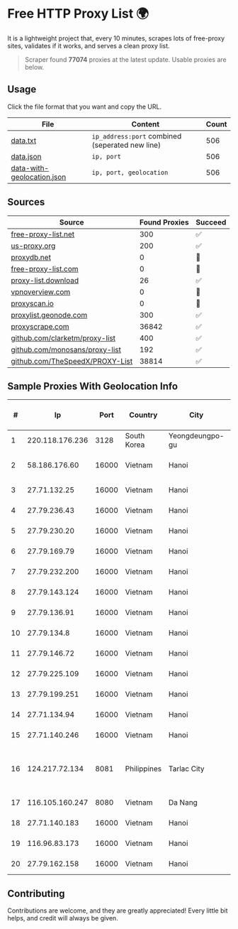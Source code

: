 
# Free HTTP Proxy List 🌍

It is a lightweight project that, every 10 minutes, scrapes lots of free-proxy sites, validates if it works, and serves a clean proxy list.


> Scraper found **77074** proxies at the latest update. Usable proxies are below.

## Usage

Click the file format that you want and copy the URL.


|File|Content|Count|
|----|-------|-----|
|[data.txt](https://raw.githubusercontent.com/themiralay/Proxy-List-World/master/data.txt)|`ip_address:port` combined (seperated new line)|506|
|[data.json](https://raw.githubusercontent.com/themiralay/Proxy-List-World/master/data.json)|`ip, port`|506|
|[data-with-geolocation.json](https://raw.githubusercontent.com/themiralay/Proxy-List-World/master/data-with-geolocation.json)|`ip, port, geolocation`|506|

## Sources

|Source|Found Proxies|Succeed|
|------|-------------|-------|
|[free-proxy-list.net](https://free-proxy-list.net)|300|✅|
|[us-proxy.org](https://www.us-proxy.org)|200|✅|
|[proxydb.net](http://proxydb.net)|0|🚫|
|[free-proxy-list.com](https://free-proxy-list.com/?page=&port=&type%5B%5D=http&type%5B%5D=https&up_time=0&search=Search)|0|🚫|
|[proxy-list.download](https://www.proxy-list.download/HTTP)|26|✅|
|[vpnoverview.com](https://vpnoverview.com/privacy/anonymous-browsing/free-proxy-servers)|0|🚫|
|[proxyscan.io](https://www.proxyscan.io)|0|🚫|
|[proxylist.geonode.com](https://proxylist.geonode.com/api/proxy-list?limit=300&page=1&sort_by=lastChecked&sort_type=desc&protocols=http,https)|300|✅|
|[proxyscrape.com](https://api.proxyscrape.com/v2/?request=displayproxies&protocol=http&timeout=10000&country=all&ssl=all&anonymity=all)|36842|✅|
|[github.com/clarketm/proxy-list](https://raw.githubusercontent.com/clarketm/proxy-list/master/proxy-list-raw.txt)|400|✅|
|[github.com/monosans/proxy-list](https://raw.githubusercontent.com/monosans/proxy-list/main/proxies/http.txt)|192|✅|
|[github.com/TheSpeedX/PROXY-List](https://raw.githubusercontent.com/TheSpeedX/PROXY-List/master/http.txt)|38814|✅|


## Sample Proxies With Geolocation Info

|#|Ip|Port|Country|City|Internet Service Provider|
|-|--|----|-------|----|-------------------------|
|1|220.118.176.236|3128|South Korea|Yeongdeungpo-gu|Korea Telecom|
|2|58.186.176.60|16000|Vietnam|Hanoi|FPT Telecom Company|
|3|27.71.132.25|16000|Vietnam|Hanoi|Viettel Group|
|4|27.79.236.43|16000|Vietnam|Hanoi|Viettel Corporation|
|5|27.79.230.20|16000|Vietnam|Hanoi|Viettel Corporation|
|6|27.79.169.79|16000|Vietnam|Hanoi|Viettel Corporation|
|7|27.79.232.200|16000|Vietnam|Hanoi|Viettel Corporation|
|8|27.79.143.124|16000|Vietnam|Hanoi|Viettel Corporation|
|9|27.79.136.91|16000|Vietnam|Hanoi|Viettel Corporation|
|10|27.79.134.8|16000|Vietnam|Hanoi|Viettel Corporation|
|11|27.79.146.72|16000|Vietnam|Hanoi|Viettel Corporation|
|12|27.79.225.109|16000|Vietnam|Hanoi|Viettel Corporation|
|13|27.79.199.251|16000|Vietnam|Hanoi|Viettel Corporation|
|14|27.71.134.94|16000|Vietnam|Hanoi|Viettel Group|
|15|27.71.140.246|16000|Vietnam|Hanoi|Viettel Group|
|16|124.217.72.134|8081|Philippines|Tarlac City|Philippine Long Distance Telephone Co.|
|17|116.105.160.247|8080|Vietnam|Da Nang|Viettel Corporation|
|18|27.71.140.183|16000|Vietnam|Hanoi|Viettel Group|
|19|116.96.83.173|16000|Vietnam|Hanoi|Viettel Corporation|
|20|27.79.162.158|16000|Vietnam|Hanoi|Viettel Corporation|



## Contributing

Contributions are welcome, and they are greatly appreciated! Every
little bit helps, and credit will always be given.

